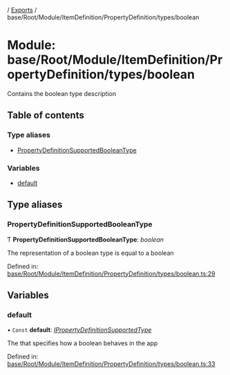 [](../README.md) / [Exports](../modules.md) / base/Root/Module/ItemDefinition/PropertyDefinition/types/boolean

# Module: base/Root/Module/ItemDefinition/PropertyDefinition/types/boolean

Contains the boolean type description

## Table of contents

### Type aliases

- [PropertyDefinitionSupportedBooleanType](base_root_module_itemdefinition_propertydefinition_types_boolean.md#propertydefinitionsupportedbooleantype)

### Variables

- [default](base_root_module_itemdefinition_propertydefinition_types_boolean.md#default)

## Type aliases

### PropertyDefinitionSupportedBooleanType

Ƭ **PropertyDefinitionSupportedBooleanType**: *boolean*

The representation of a boolean type is equal to a boolean

Defined in: [base/Root/Module/ItemDefinition/PropertyDefinition/types/boolean.ts:29](https://github.com/onzag/itemize/blob/55e63f2c/base/Root/Module/ItemDefinition/PropertyDefinition/types/boolean.ts#L29)

## Variables

### default

• `Const` **default**: [*IPropertyDefinitionSupportedType*](../interfaces/base_root_module_itemdefinition_propertydefinition_types.ipropertydefinitionsupportedtype.md)

The that specifies how a boolean behaves in the app

Defined in: [base/Root/Module/ItemDefinition/PropertyDefinition/types/boolean.ts:33](https://github.com/onzag/itemize/blob/55e63f2c/base/Root/Module/ItemDefinition/PropertyDefinition/types/boolean.ts#L33)

